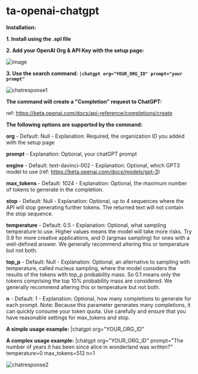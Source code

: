 # ta-openai-chatgpt

**Installation:**

**1. Install using the .spl file**

**2. Add your OpenAI Org & API Key with the setup page:**

![image](https://user-images.githubusercontent.com/4107863/214665563-7616ddbc-ef22-4289-ba6c-3829fd13746d.png)

**3. Use the search command: `|chatgpt org="YOUR_ORG_ID" prompt="your prompt"`**

![chatresponse1](https://user-images.githubusercontent.com/4107863/214673955-b77c6e4c-b628-4b3e-85df-b200dc205036.PNG)

**The command will create a "Completion" request to ChatGPT:**

ref: https://beta.openai.com/docs/api-reference/completions/create

**The following options are supported by the command:**

**org** - Default: Null - Explanation: Required, the organization ID you added with the setup page

**prompt** - Explanation: Optional, your chatGPT prompt

**engine** - Default: text-davinci-002 - Explanation: Optional, which GPT3 model to use (ref: https://beta.openai.com/docs/models/gpt-3)

**max_tokens** - Default: 1024 - Explanation: Optional, the maximum number of tokens to generate in the completion.

**stop** - Default: Null - Explanation: Optional, up to 4 sequences where the API will stop generating further tokens. The returned text will not contain the stop sequence. 

**temperature** - Default: 0.5 - Explanation:  Optional, what sampling temperature to use. Higher values means the model will take more risks. Try 0.9 for more creative applications, and 0 (argmax sampling) for ones with a well-defined answer. We generally recommend altering this or temperature but not both.

**top_p** - Default: Null - Explanation:  Optional, an alternative to sampling with temperature, called nucleus sampling, where the model considers the results of the tokens with top_p probability mass. So 0.1 means only the tokens comprising the top 10% probability mass are considered. We generally recommend altering this or temperature but not both.

**n** - Default: 1 - Explanation: Optional, how many completions to generate for each prompt. Note: Because this parameter generates many completions, it can quickly consume your token quota. Use carefully and ensure that you have reasonable settings for max_tokens and stop.

**A simple usage example:**
|chatgpt org="YOUR_ORG_ID"

**A complex usage example:**
|chatgpt org="YOUR_ORG_ID" prompt="The number of years it has been since alice in wonderland was written?" temperature=0 max_tokens=512 n=1 

![chatresponse2](https://user-images.githubusercontent.com/4107863/214671472-00b8dcac-b171-413f-8741-fb34a5816dca.PNG)


